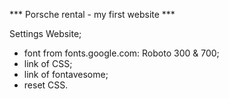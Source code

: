 *** Porsche rental - my first website  ***

Settings Website;
- font from fonts.google.com: Roboto 300 & 700;
- link of CSS;
- link of fontavesome;
- reset CSS. 
